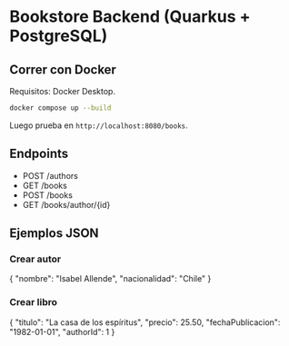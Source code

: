 # Bookstore Backend (Quarkus + PostgreSQL)

## Correr con Docker
Requisitos: Docker Desktop.

```bash
docker compose up --build
```
Luego prueba en `http://localhost:8080/books`.

## Endpoints
- POST /authors
- GET /books
- POST /books
- GET /books/author/{id}

## Ejemplos JSON
### Crear autor
{
  "nombre": "Isabel Allende",
  "nacionalidad": "Chile"
}

### Crear libro
{
  "titulo": "La casa de los espíritus",
  "precio": 25.50,
  "fechaPublicacion": "1982-01-01",
  "authorId": 1
}

